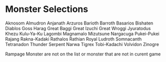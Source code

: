 # Monster Selections

Aknosom
Almudron
Anjanath
Arzuros
Barioth
Barroth
Basarios
Bishaten
Diablos
Goss Harag
Great Baggi
Great Izuchi
Great Wroggi
Jyuratodus
Khezu
Kulu-Ya-Ku
Lagombi
Magnamalo
Mizutsune
Nargacuga
Pukei-Pukei
Rajang
Rakna-Kadaki
Rathalos
Rathian
Royal Ludroth
Somnacanth
Tetranadon
Thunder Serpent Narwa
Tigrex
Tobi-Kadachi
Volvidon
Zinogre



Rampage Monster are not on the list or monster that are not in curent game 
